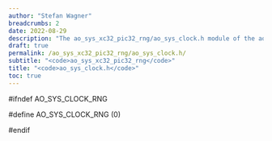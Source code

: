 ```yaml
---
author: "Stefan Wagner"
breadcrumbs: 2
date: 2022-08-29
description: "The ao_sys_xc32_pic32_rng/ao_sys_clock.h module of the ao real-time operating system."
draft: true
permalink: /ao_sys_xc32_pic32_rng/ao_sys_clock.h/ 
subtitle: "<code>ao_sys_xc32_pic32_rng</code>"
title: "<code>ao_sys_clock.h</code>"
toc: true
---
```


#ifndef AO_SYS_CLOCK_RNG

#define AO_SYS_CLOCK_RNG    (0)

#endif

